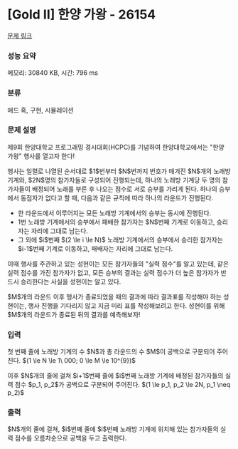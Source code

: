 # [Gold II] 한양 가왕 - 26154 

[문제 링크](https://www.acmicpc.net/problem/26154) 

### 성능 요약

메모리: 30840 KB, 시간: 796 ms

### 분류

애드 혹, 구현, 시뮬레이션

### 문제 설명

<p>제9회 한양대학교 프로그래밍 경시대회(HCPC)를 기념하여 한양대학교에서는 "한양 가왕" 행사를 열고자 한다!</p>

<p>행사는 일렬로 나열된 순서대로 $1$번부터 $N$번까지 번호가 매겨진 $N$개의 노래방 기계와, $2N$명의 참가자들로 구성되어 진행되는데, 하나의 노래방 기계당 두 명의 참가자들이 배정되어 노래를 부른 후 나오는 점수로 서로 승부를 가리게 된다. 하나의 승부에서 동점자가 없다고 할 때,  다음과 같은 규칙에 따라 하나의 라운드가 진행된다.</p>

<ul>
	<li>한 라운드에서 이루어지는 모든 노래방 기계에서의 승부는 동시에 진행된다.</li>
	<li>1번 노래방 기계에서의 승부에서 패배한 참가자는 $N$번째 기계로 이동하고, 승리자는 자리에 그대로 남는다.</li>
	<li>그 외에 $i$번째 $(2 \le i \le N)$ 노래방 기계에서의 승부에서 승리한 참가자는 $i-1$번째 기계로 이동하고, 패배자는 자리에 그대로 남는다. </li>
</ul>

<p>이때 행사를 주관하고 있는 성현이는 모든 참가자들의 "실력 점수"를 알고 있는데, 같은 실력 점수를 가진 참가자가 없고, 모든 승부의 결과는 실력 점수가 더 높은 참가자가 반드시 승리한다는 사실을 성현이는 알고 있다.</p>

<p>$M$개의 라운드 이후 행사가 종료되었을 때의 결과에 따라 결과표를 작성해야 하는 성현이는, 행사 진행을 기다리지 않고 지금 미리 표를 작성해보려고 한다. 성현이를 위해 $M$개의 라운드가 종료된 뒤의 결과를 예측해보자!</p>

### 입력 

 <p>첫 번째 줄에 노래방 기계의 수 $N$과 총 라운드의 수 $M$이 공백으로 구분되어 주어진다. $(1 \le N \le 1\ 000; 0 \le M \le 10^{9})$</p>

<p>이후 $N$개의 줄에 걸쳐 $i+1$번째 줄에 $i$번째 노래방 기계에 배정된 참가자들의 실력 점수 $p_1, p_2$가 공백으로 구분되어 주어진다. $(1 \le p_1, p_2 \le 2N, p_1 \neq p_2)$</p>

### 출력 

 <p>$N$개의 줄에 걸쳐, $i$번째 줄에  $i$번째 노래방 기계에 위치해 있는 참가자들의 실력 점수를 오름차순으로 공백을 두고 출력한다.</p>

